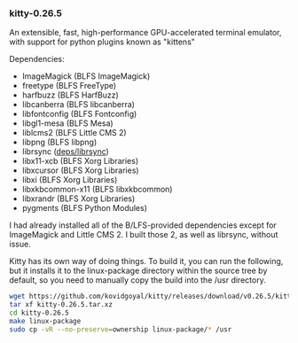 ### kitty-0.26.5

An extensible, fast, high-performance GPU-accelerated terminal emulator, with support for python plugins known as "kittens"

Dependencies:

* ImageMagick (BLFS ImageMagick)
* freetype (BLFS FreeType)
* harfbuzz (BLFS HarfBuzz)
* libcanberra (BLFS libcanberra)
* libfontconfig (BLFS Fontconfig)
* libgl1-mesa (BLFS Mesa)
* liblcms2 (BLFS Little CMS 2)
* libpng (BLFS libpng)
* librsync ([deps/librsync](./deps/librsync.md))
* libx11-xcb (BLFS Xorg Libraries)
* libxcursor (BLFS Xorg Libraries)
* libxi (BLFS Xorg Libraries)
* libxkbcommon-x11 (BLFS libxkbcommon)
* libxrandr (BLFS Xorg Libraries)
* pygments (BLFS Python Modules)

I had already installed all of the B/LFS-provided dependencies except for ImageMagick and Little CMS 2. I built those 2, as well as librsync, without issue.

Kitty has its own way of doing things. To build it, you can run the following, but it installs it to the linux-package directory within the source tree by default, so you need to manually copy the build into the /usr directory.

```sh
wget https://github.com/kovidgoyal/kitty/releases/download/v0.26.5/kitty-0.26.5.tar.xz
tar xf kitty-0.26.5.tar.xz
cd kitty-0.26.5
make linux-package
sudo cp -vR --no-preserve=ownership linux-package/* /usr
```
